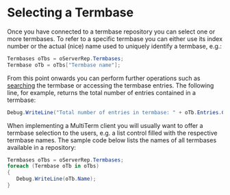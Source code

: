 
# Selecting a Termbase

Once you have connected to a termbase repository you can select one or more termbases. To refer to a specific termbase you can either use its index number or the actual (nice) name used to uniquely identify a termbase, e.g.:


```cs
Termbases oTbs = oServerRep.Termbases;
Termbase oTb = oTbs["Termbase name"];
```

From this point onwards you can perform further operations such as [searching](searching.htm) the termbase or accessing the termbase entries. The following line, for example, returns the total number of entries contained in a termbase:


```cs
Debug.WriteLine("Total number of entries in termbase: " + oTb.Entries.Count.ToString());
```

When implementing a MultiTerm client you will usually want to offer a termbase selection to the users, e.g. a list control filled with the respective termbase names. The sample code below lists the names of all termbases available in a repository:


```cs
Termbases oTbs = oServerRep.Termbases;
foreach (Termbase oTb in oTbs)
{
   Debug.WriteLine(oTb.Name);
}
```




